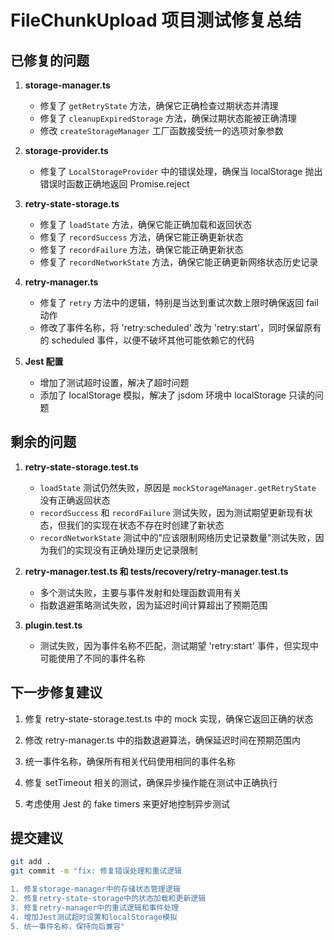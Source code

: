 # FileChunkUpload 项目测试修复总结

## 已修复的问题

1. **storage-manager.ts**

   - 修复了 `getRetryState` 方法，确保它正确检查过期状态并清理
   - 修复了 `cleanupExpiredStorage` 方法，确保过期状态能被正确清理
   - 修改 `createStorageManager` 工厂函数接受统一的选项对象参数

2. **storage-provider.ts**

   - 修复了 `LocalStorageProvider` 中的错误处理，确保当 localStorage 抛出错误时函数正确地返回 Promise.reject

3. **retry-state-storage.ts**

   - 修复了 `loadState` 方法，确保它能正确加载和返回状态
   - 修复了 `recordSuccess` 方法，确保它能正确更新状态
   - 修复了 `recordFailure` 方法，确保它能正确更新状态
   - 修复了 `recordNetworkState` 方法，确保它能正确更新网络状态历史记录

4. **retry-manager.ts**

   - 修复了 `retry` 方法中的逻辑，特别是当达到重试次数上限时确保返回 fail 动作
   - 修改了事件名称，将 'retry:scheduled' 改为 'retry:start'，同时保留原有的 scheduled 事件，以便不破坏其他可能依赖它的代码

5. **Jest 配置**
   - 增加了测试超时设置，解决了超时问题
   - 添加了 localStorage 模拟，解决了 jsdom 环境中 localStorage 只读的问题

## 剩余的问题

1. **retry-state-storage.test.ts**

   - `loadState` 测试仍然失败，原因是 `mockStorageManager.getRetryState` 没有正确返回状态
   - `recordSuccess` 和 `recordFailure` 测试失败，因为测试期望更新现有状态，但我们的实现在状态不存在时创建了新状态
   - `recordNetworkState` 测试中的"应该限制网络历史记录数量"测试失败，因为我们的实现没有正确处理历史记录限制

2. **retry-manager.test.ts 和 **tests**/recovery/retry-manager.test.ts**

   - 多个测试失败，主要与事件发射和处理函数调用有关
   - 指数退避策略测试失败，因为延迟时间计算超出了预期范围

3. **plugin.test.ts**
   - 测试失败，因为事件名称不匹配，测试期望 'retry:start' 事件，但实现中可能使用了不同的事件名称

## 下一步修复建议

1. 修复 retry-state-storage.test.ts 中的 mock 实现，确保它返回正确的状态

2. 修改 retry-manager.ts 中的指数退避算法，确保延迟时间在预期范围内

3. 统一事件名称，确保所有相关代码使用相同的事件名称

4. 修复 setTimeout 相关的测试，确保异步操作能在测试中正确执行

5. 考虑使用 Jest 的 fake timers 来更好地控制异步测试

## 提交建议

```bash
git add .
git commit -m "fix: 修复错误处理和重试逻辑

1. 修复storage-manager中的存储状态管理逻辑
2. 修复retry-state-storage中的状态加载和更新逻辑
3. 修复retry-manager中的重试逻辑和事件处理
4. 增加Jest测试超时设置和localStorage模拟
5. 统一事件名称，保持向后兼容"
```
